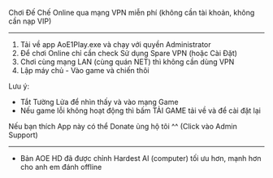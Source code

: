 Chơi Đế Chế Online qua mạng VPN miễn phí (không cần tài khoản, không cần nạp VIP)

---------------------------------------------------------------------------

1. Tải về app AoE1Play.exe và chạy với quyền Administrator
2. Để chơi Online chỉ cần check Sử dụng Spare VPN (hoặc Cài Đặt)
3. Chơi cùng mạng LAN (cùng quán NET) thì không cần dùng VPN
4. Lập máy chủ - Vào game và chiến thôi

Lưu ý:

* Tắt Tường Lửa để nhìn thấy và vào mạng Game
* Nếu game lỗi không hoạt động thì bấm TẢI GAME tải về và để cài đặt lại

Nếu bạn thích App này có thể Donate ủng hộ tôi ^^ (Click vào Admin Support)

---------------------------------------------------------------------------

* Bản AOE HD đã được chỉnh Hardest AI (computer) tối ưu hơn, mạnh hơn cho anh em đánh offline